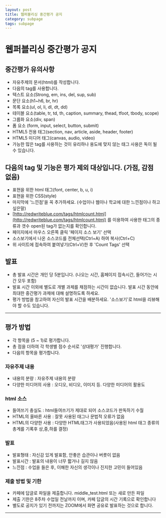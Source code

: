 ```yaml
---
layout: post
title: 웹퍼블리싱 중간평가 공지
category: subpage
tags: subpage
---
```


# 웹퍼블리싱 중간평가 공지

## 중간평가 유의사항
* 자유주제의 문서(html)를 작성합니다.
* 다음의 tag를 사용합니다.
* 텍스트 요소(Strong, em, ins, del, sup, sub)
* 문단 요소(h1~h6, br, hr)
* 목록 요소(ul, ol, li, dl, dt, dd)
* 테이블 요소(table, tr, td, th, caption, summary, thead, tfoot, tbody, scope)
* 그룹화 요소(div, span)
* 폼 요소 (form, input, select, button, submit)
* HTML5 전용 태그(section, nav, article, aside, header, footer)
* HTML5 미디어 태그(canvas, audio, video)
* 가능한 많은 tag를 사용하는 것이 유리하나 용도에 맞지 않는 태그 사용은 독이 될 수 있습니다.

## 다음의 tag 및 기능은 평가 제외 대상입니다. (가점, 감점 없음)
* 표현을 위한 html 태그(font, center, b, u, i)
* 표현을 위한 CSS(style)
* 마지막에 '느낀점'을 꼭 추가하세요. (수업이나 웹이나 학교에 대한 느낀점이나 하고 싶은말)
* [http://redwriteblue.com/tags/htmlcount.html](http://redwriteblue.com/tags/htmlcount.html) 를 이용하여 사용한 태그의 종류과 갯수 open된 tag가 없는지를 확인합니다.
* 페이지에서 마우스 오른쪽 클릭 '페이지 소스 보기' 선택
* 소스보기에서 나온 소스코드를 전체선택(Ctrl+A) 하여 복사(Ctrl+C)
* 위 사이트에 접속하여 붙여넣기(Ctrl+V)한 후 'Count Tags' 선택

## 발표
* 총 발표 시간은 개인 당 5분입니다. (나오는 시간, 홈페이지 접속시간, 들어가는 시간 모두 포함)
* 발표 시간 이외에 별도로 개별 과제를 채점하는 시간이 없습니다. 발표 시간 동안에 최대한 중간평가 과제에 대해 설명하도록 하세요.
* 평가 방법을 참고하여 자신의 발표 시간을 배분하세요. '소스보기'로 html을 리뷰해야 할 수도 있습니다.

---

## 평가 방법
* 각 항목을 (5 ~ 1)로 평가합니다.
* 총 점을 더하여 각 학생별 점수 순서로 '상대평가' 진행합니다.
* 다음의 항목을 평가합니다.

### 자유주제 내용
* 내용의 분량 : 자유주제 내용의 분량
* 다양한 미디어의 사용 : 오디오, 비디오, 이미지 등. 다양한 미디어의 활용도

### html 소스
* 들여쓰기 충실도 : html들여쓰기가 제대로 되어 소스코드가 판독하기 수월
* HTML의 올바른 사용 : 잘못 사용된 태그나 문법적 오류가 없음
* HTML의 다양한 사용 : 다양한 HTML태그가 사용되었음(사용된 html 태그 종류의 총계를 기록후 상,중,하를 결정)

### 발표
* 발표형태 : 자신감 있게 발표함, 안좋은 습관이나 버릇이 없음
* 발표시간 : 발표의 내용이 너무 짧거나 길지 않음
* 느낀점 : 수업을 들은 후, 이해한 자신의 생각이나 진지한 고민이 들어있음

### 제출 방법 및 기한
* 카페에 답글로 파일을 제출합니다. middle_test.html 또는 새로 만든 파일
* 제출 기한은 8주차 수업일 전날까지 이며, 카페 답글의 시간 기록으로 확인합니다
* 별도로 공지가 있기 전까지는 ZOOM에서 화면 공유로 발표하는 것으로 합니다.

---